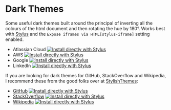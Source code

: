 # Dark Themes

Some useful dark themes built around the principal of inverting all the colours of the html document and then rotating
the hue by 180&deg;.  Works best with [Stylus](https://add0n.com/stylus.html) and the
`Expose iframes via HTML[stylus-iframe]` setting enabled.

* Atlassian Cloud [![Install directly with Stylus](https://img.shields.io/badge/Install%20directly%20with-Stylus-238b8b.svg)](https://raw.githubusercontent.com/pblew/dark-themes/master/atlassian-cloud-dark.user.css)
* AWS [![Install directly with Stylus](https://img.shields.io/badge/Install%20directly%20with-Stylus-238b8b.svg)](https://raw.githubusercontent.com/pblew/dark-themes/master/aws-dark.user.css)
* Google [![Install directly with Stylus](https://img.shields.io/badge/Install%20directly%20with-Stylus-238b8b.svg)](https://raw.githubusercontent.com/pblew/dark-themes/master/google-dark.user.css)
* LinkedIn [![Install directly with Stylus](https://img.shields.io/badge/Install%20directly%20with-Stylus-238b8b.svg)](https://raw.githubusercontent.com/pblew/dark-themes/master/linkedin-dark.user.css)

If you are looking for dark themes for GitHub, StackOverflow and Wikipedia, I recommend these from the good folks over 
at [StylishThemes](https://github.com/StylishThemes):

* [GitHub](https://github.com/StylishThemes/GitHub-Dark) [![Install directly with Stylus](https://img.shields.io/badge/Install%20directly%20with-Stylus-238b8b.svg)](https://raw.githubusercontent.com/StylishThemes/GitHub-Dark/master/github-dark.user.css)
* [StackOverflow](https://github.com/StylishThemes/StackOverflow-Dark) [![Install directly with Stylus](https://img.shields.io/badge/Install%20directly%20with-Stylus-238b8b.svg)](https://github.com/StylishThemes/StackOverflow-Dark/raw/master/stackoverflow-dark.user.css)
* [Wikipedia](https://github.com/StylishThemes/Wikipedia-Dark) [![Install directly with Stylus](https://img.shields.io/badge/Install%20directly%20with-Stylus-238b8b.svg)](https://github.com/StylishThemes/Wikipedia-Dark/raw/master/wikipedia-dark.user.css)
